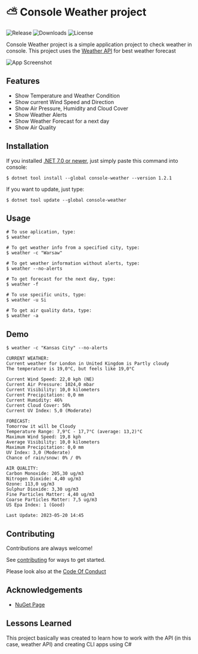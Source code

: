 # ⛅ Console Weather project


![Release](https://img.shields.io/github/v/release/pazurkota/console-weather?include_prereleases&style=for-the-badge&logo=github)
![Downloads](https://img.shields.io/nuget/dt/console-weather?style=for-the-badge&logo=nuget)
![License](https://img.shields.io/github/license/pazurkota/console-weather?style=for-the-badge)

Console Weather project is a simple application project to check weather in console. This project uses the [Weather API](https://www.weatherapi.com/) for best weather forecast



![App Screenshot](https://media.discordapp.net/attachments/973146682499956746/1109483472394911834/image.png?width=835&height=515)


## Features

- Show Temperature and Weather Condition
- Show current Wind Speed and Direction
- Show Air Pressure, Humidity and Cloud Cover
- Show Weather Alerts
- Show Weather Forecast for a next day
- Show Air Quality



## Installation

If you installed [.NET 7.0 or newer](https://dotnet.microsoft.com/en-us/download), just simply paste this command into console:
```console
$ dotnet tool install --global console-weather --version 1.2.1
```

If you want to update, just type:
```console
$ dotnet tool update --global console-weather
```
## Usage

```console
# To use aplication, type:
$ weather

# To get weather info from a specified city, type:
$ weather -c "Warsaw"

# To get weather information without alerts, type:
$ weather --no-alerts

# To get forecast for the next day, type:
$ weather -f

# To use specific units, type:
$ weather -u Si

# To get air quality data, type:
$ weather -a
```


## Demo
```console
$ weather -c "Kansas City" --no-alerts

CURRENT WEATHER:
Current weather for London in United Kingdom is Partly cloudy
The temperature is 19,0°C, but feels like 19,0°C

Current Wind Speed: 22,0 kph (NE)
Current Air Pressure: 1024,0 mbar
Current Visibility: 10,0 kilometers
Current Precipitation: 0,0 mm
Current Humidity: 46%
Current Cloud Cover: 50%
Current UV Index: 5,0 (Moderate)

FORECAST:
Tomorrow it will be Cloudy
Temperature Range: 7,9°C - 17,7°C (average: 13,2)°C
Maximum Wind Speed: 19,8 kph
Average Visibility: 10,0 kilometers
Maximum Precipitation: 0,0 mm
UV Index: 3,0 (Moderate)
Chance of rain/snow: 0% / 0%

AIR QUALITY:
Carbon Monoxide: 205,30 ug/m3
Nitrogen Dioxide: 4,40 ug/m3
Ozone: 113,0 ug/m3
Sulphur Dioxide: 3,30 ug/m3
Fine Particles Matter: 4,40 ug/m3
Coarse Particles Matter: 7,5 ug/m3
US Epa Index: 1 (Good)

Last Update: 2023-05-20 14:45
```
## Contributing

Contributions are always welcome!

See [contributing](https://github.com/pazurkota/console-weather/blob/master/CONTRIBUTING.md) for ways to get started.

Please look also at the [Code Of Conduct](https://github.com/pazurkota/console-weather/blob/master/CODE_OF_CONDUCT.md)


## Acknowledgements

 - [NuGet Page](https://www.nuget.org/packages/console-weather/)


## Lessons Learned

This project basically was created to learn how to work with the API (in this case, weather API) and creating CLI apps using C#
